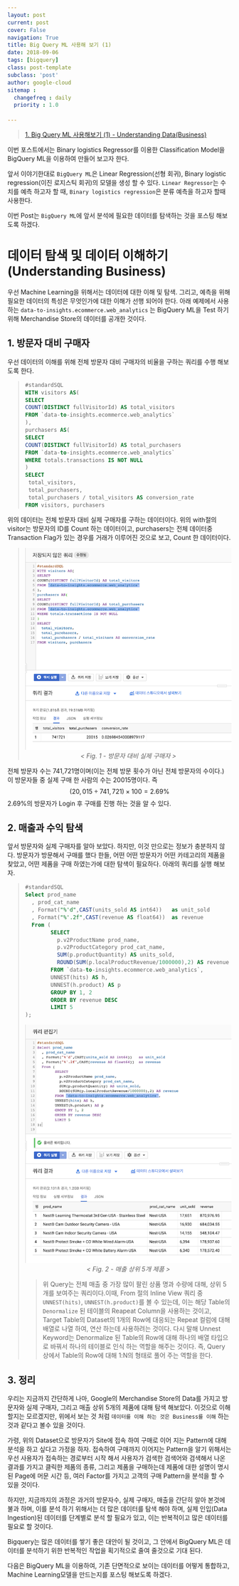 ```yaml
---
layout: post
current: post
cover: False
navigation: True
title: Big Query ML 사용해 보기 (1)
date: 2018-09-06
tags: [bigquery]
class: post-template
subclass: 'post'
author: google-cloud
sitemap :
  changefreq : daily
  priority : 1.0

---
```




> [1. Big Query ML 사용해보기 (1) - Understanding Data(Business)](./Big-Query-ML-Use-(1))



이번 포스트에서는 Binary logistics Regressor를 이용한 Classification Model을 BigQuery ML을 이용하여 만들어 보고자 한다. 



앞서 이야기한대로 `BigQuery ML`은 Linear Regression(선형 회귀), Binary logistic regression(이진 로지스틱 회귀)의 모델을 생성 할 수 있다. `Linear Regressor`는 수치를 예측 하고자 할 때, `Binary logistics regression`은 분류 예측을 하고자 할때 사용한다. 

이번 Post는 `BigQuery ML`에 앞서 분석에 필요한 데이터를 탐색하는 것을 포스팅 해보도록 하겠다.







# 데이터 탐색 및 데이터 이해하기 (Understanding Business)

 우선 Machine Learning을 위해서는 데이터에 대한 이해 및 탐색. 그리고, 예측을 위해 필요한 데이터의 특성은 무엇인가에 대한 이해가 선행 되어야 한다. 아래 예제에서 사용하는  `data-to-insights.ecommerce.web_analytics` 는 BigQuery ML을 Test 하기 위해 Merchandise Store의 데이터를 공개한 것이다.

## 1. 방문자 대비 구매자

우선 데이터의 이해를 위해 전체 방문자 대비 구매자의 비율을 구하는 쿼리를 수행 해보도록 한다. 



>
>
>  ```sql
>  #standardSQL
>  WITH visitors AS(
>  SELECT
>  COUNT(DISTINCT fullVisitorId) AS total_visitors
>  FROM `data-to-insights.ecommerce.web_analytics`
>  ),
>  purchasers AS(
>  SELECT
>  COUNT(DISTINCT fullVisitorId) AS total_purchasers
>  FROM `data-to-insights.ecommerce.web_analytics`
>  WHERE totals.transactions IS NOT NULL
>  )
>  SELECT
>   total_visitors,
>   total_purchasers,
>   total_purchasers / total_visitors AS conversion_rate
>  FROM visitors, purchasers
>  ```
>
>



 위의 데이터는 전체 방문자 대비 실제 구매자를 구하는 데이터이다. 위의 with절의 visitor는 방문자의 ID를 Count 하는 데이터이고, purchasers는 전체 데이터중 Transaction Flag가 있는 경우를 거래가 이루어진 것으로 보고, Count 한 데이터이다. 

>  
>
> <center>
>     <img src="./images/bigquery/Bigquery-ML-1.png"/>
> 	<br/>
>     <em>< Fig. 1 - 방문자 대비 실제 구매자 ></em>
> </center>
>
>  



전체 방문자 수는 741,721명이며(이는 전체 방문 횟수가 아닌 전체 방문자의 수이다.) 이 방문자들 중 실제 구매 한 사람의 수는 20015명이다. 즉 
$$
(20,015\div741,721)\times100 = 2.69\%
$$
2.69%의 방문자가 Login 후 구매를 진행 하는 것을 알 수 있다. 



## 2. 매출과 수익 탐색

앞서 방문자와 실제 구매자를 알아 보았다. 하지만, 이것 만으로는 정보가 충분하지 않다. 방문자가 방문해서 구매를 했다 한들, 어떤 어떤 방문자가 어떤 카테고리의 제품을 찾았고, 어떤 제품을 구매 하였는가에 대한 탐색이 필요하다. 아래의 쿼리를 실행 해보자. 

>  
>
> ```sql
> #standardSQL
> Select prod_name
>   , prod_cat_name
>   , Format("%'d",CAST(units_sold AS int64))   as unit_sold
>   , Format("%'.2f",CAST(revenue AS float64))  as revenue
>   From (
>         SELECT
>           p.v2ProductName prod_name,
>           p.v2ProductCategory prod_cat_name,
>           SUM(p.productQuantity) AS units_sold,
>           ROUND(SUM(p.localProductRevenue/1000000),2) AS revenue
>         FROM `data-to-insights.ecommerce.web_analytics`,
>         UNNEST(hits) AS h,
>         UNNEST(h.product) AS p
>         GROUP BY 1, 2
>         ORDER BY revenue DESC
>         LIMIT 5
> );
> ```
>
>  
>
>
>
> <center>
>     <img src="./images/bigquery/Bigquery-ML-2.png"/>
> 	<br/>
>     <em>< Fig. 2 - 매출 상위 5개 제품 ></em>
> </center>
>
>  
>
> >  위 Query는 전체 매출 중 가장 많이 팔린 상품 명과 수량에 대해, 상위 5개를 보여주는 쿼리이다.이때, From 절의 Inline View 쿼리 중 `UNNEST(hits)`, `UNNEST(h.product)`를 볼 수 있는데, 이는 해당 Table의 `Denormalize` 된 테이블의 Reapeat Column을 사용하는 것이고, Target Table의 Dataset의 1개의 Row에 대응되는 Repeat 컬럼에 대해 배열로 나열 하여, 연산 하는데 사용하려는 것이다. 다시 말해 Unnest Keyword는 Denormalize 된 Table의 Row에 대해 하나의 배열 타입으로 바꿔서 하나의 테이블로 인식 하는 역할을 해주는 것이다. 즉, Query 상에서 Table의 Row에 대해 1:N의 형태로 풀어 주는 역할을 한다. 
>
>



## 3. 정리

우리는 지금까지 간단하게 나마, Google의 Merchandise Store의 Data를 가지고 방문자와 실제 구매자, 그리고 매출 상위 5개의 제품에 대해 탐색 해보았다. 이것으로 이해 할지는 모르겠지만, 위에서 보는 것 처럼 `데이터를 이해 하는 것은 Business를 이해` 하는 것과 같다고 볼수 있을 것이다. 

가령, 위의 Dataset으로 방문자가 Site에 접속 하여 구매로 이어 지는 Pattern에 대해 분석을 하고 싶다고 가정을 하자. 접속하여 구매까지 이어지는 Pattern을 알기 위해서는 우선 사용자가 접속하는 경로부터 시작 해서 사용자가 검색한 검색어와 검색해서 나온 결과를 가지고 클릭한 제품의 종류, 그리고 제품을 구매하는데 제품에 대한 설명이 명시된 Page에 머문 시간 등, 여러 Factor를 가지고 고객의 구매 Pattern을 분석을 할 수 있을 것이다. 

하지만, 지금까지의 과정은 과거의 방문자수, 실제 구매자, 매출을 간단히 알아 본것에 불과 하며, 이를 분석 하기 위해서는 더 많은 데이터를 탐색 해야 하며, 실제 인입(Data Ingestion)된 데이터를 단계별로 분석 할 필요가 있고, 이는 반복적이고 많은 데이터를 필요로 할 것이다. 

Bigquery는 많은 데이터를 쌓기 좋은 대안이 될 것이고, 그 안에서 BigQuery ML은 데이터를 분석하기 위한 반복적인 작업을 획기적으로 줄여 줄것으로 기대 된다. 

다음은 BigQuery ML을 이용하여, 기존 단면적으로 보이는 데이터를 어떻게 통합하고, Machine Learning모델을 만드는지를 포스팅 해보도록 하겠다. 













